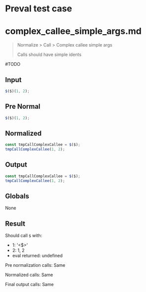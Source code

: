 # Preval test case

# complex_callee_simple_args.md

> Normalize > Call > Complex callee simple args
>
> Calls should have simple idents

#TODO

## Input

`````js filename=intro
$($)(1, 2);
`````

## Pre Normal

`````js filename=intro
$($)(1, 2);
`````

## Normalized

`````js filename=intro
const tmpCallComplexCallee = $($);
tmpCallComplexCallee(1, 2);
`````

## Output

`````js filename=intro
const tmpCallComplexCallee = $($);
tmpCallComplexCallee(1, 2);
`````

## Globals

None

## Result

Should call `$` with:
 - 1: '<$>'
 - 2: 1, 2
 - eval returned: undefined

Pre normalization calls: Same

Normalized calls: Same

Final output calls: Same
